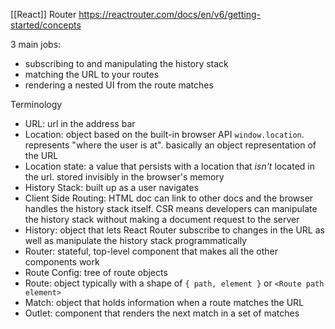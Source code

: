 [[React]] Router
https://reactrouter.com/docs/en/v6/getting-started/concepts

3 main jobs:
- subscribing to and manipulating the history stack
- matching the URL to your routes
- rendering a nested UI from the route matches

Terminology
- URL: url in the address bar
- Location: object based on the built-in browser API `window.location`. represents "where the user is at". basically an object representation of the URL
- Location state: a value that persists with a location that *isn't* located in the url. stored invisibly in the browser's memory
- History Stack: built up as a user navigates
- Client Side Routing: HTML doc can link to other docs and the browser handles the history stack itself. CSR means developers can manipulate the history stack without making a document request to the server
- History: object that lets React Router subscribe to changes in the URL as well as manipulate the history stack programmatically
- Router: stateful, top-level component that makes all the other components work
- Route Config: tree of route objects
- Route: object typically with a shape of `{ path, element }` or `<Route path element>`
- Match: object that holds information when a route matches the URL
- Outlet: component that renders the next match in a set of matches